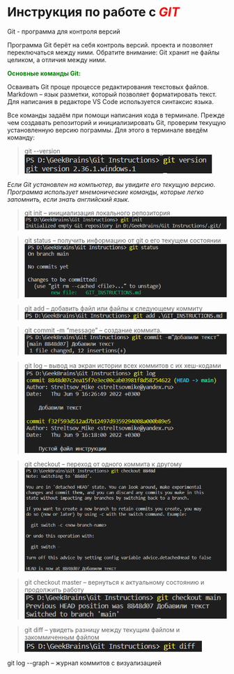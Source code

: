 # Инструкция по работе с <span style="color:red">***GIT***</span>
Git - программа для контроля версий

Программа Git берёт на себя контроль версий.
проекта и позволяет переключаться между
ними. Обратите внимание: Git хранит не файлы целиком, а отличия между ними.

<span style="color:green">**Основные команды Git:**</span>


Осваивать Git проще процессе редактирования текстовых файлов. Markdown – язык разметки,
который позволяет форматировать текст. Для написания в редакторе VS Code используется
синтаксис языка.

Все команды задаём при помощи написания кода в терминале.
Прежде чем создавать репозиторий и инициализировать Git, проверим текущую установленную
версию пограммы. Для этого в терминале введём команду:

>git --version
![Doc.U.Ment](Images/Git_version.png)



*Если Git установлен на компьютер, вы увидите его текущую версию.
Программа использует мнемонические команды, которые легко запомнить, если знать
английский язык.*

>git init – инициализация локального репозитория
![Doc.U.Ment](Images/git_init.png)

>git status – получить информацию от git о его текущем состоянии
![Doc.U.Ment](Images/git_status.png)

>git add – добавить файл или файлы к следующему коммиту
![Doc.U.Ment](Images/git_add.png)

>git commit -m “message” – создание коммита.
![Doc.U.Ment](Images/git_commit.png)

>git log – вывод на экран истории всех коммитов с их хеш-кодами
![Doc.U.Ment](Images/git_log.png)

>git checkout – переход от одного коммита к другому
![Doc.U.Ment](Images/git_checkout.png)

>git checkout master – вернуться к актуальному состоянию и продолжить работу
![Doc.U.Ment](Images/git_checkout_main.png)

>git diff – увидеть разницу между текущим файлом и закоммиченным файлом
![Doc.U.Ment](Images/git_diff.png)

git log --graph  – журнал коммитов с визуализацией